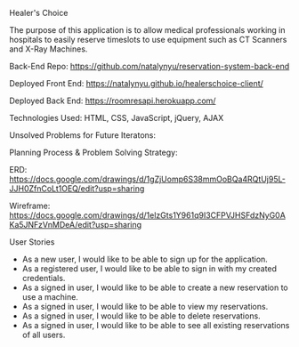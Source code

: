 Healer's Choice

The purpose of this application is to allow medical professionals working in hospitals to easily reserve timeslots to use equipment such as CT Scanners and X-Ray Machines.

Back-End Repo: https://github.com/natalynyu/reservation-system-back-end

Deployed Front End: https://natalynyu.github.io/healerschoice-client/

Deployed Back End: https://roomresapi.herokuapp.com/

Technologies Used: HTML, CSS, JavaScript, jQuery, AJAX

Unsolved Problems for Future Iteratons:


Planning Process & Problem Solving Strategy:


ERD: https://docs.google.com/drawings/d/1gZjUomp6S38mmOoBQa4RQtUj95L-JJH0ZfnCoLt1OEQ/edit?usp=sharing

Wireframe: https://docs.google.com/drawings/d/1elzGts1Y961q9I3CFPVJHSFdzNyG0AKa5JNFzVnMDeA/edit?usp=sharing

User Stories
* As a new user, I would like to be able to sign up for the application.
* As a registered user, I would like to be able to sign in with my created credentials.
* As a signed in user, I would like to be able to create a new reservation to use a machine.
* As a signed in user, I would like to be able to view my reservations.
* As a signed in user, I would like to be able to delete reservations.
* As a signed in user, I would like to be able to see all existing reservations of all users.
